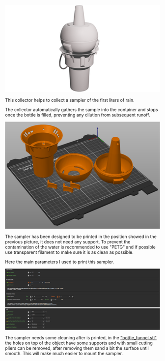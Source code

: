 ![](render_sampler.png)

This collector helps to collect a sampler of the first liters of rain.

The collector automatically gathers the sample into the container and stops once the bottle is filled, preventing any dilution from subsequent runoff.

![](Slicer_position.png)

The sampler has been designed to be printed in the position showed in the previous picture, it does not need any support. To prevent the contamination of the water is recommended to use "PETG" and if possible use transparent filament to make sure it is as clean as possible.

Here the main parameters I used to print this sampler.

![](Slicer_parameters.png)
![](Slicer_infill.png)

The sampler needs some cleaning after is printed, in the ["bottle_funnel.stl"](https://github.com/fablabbcn/smartcitizen-instruments/blob/main/Water%20Sampler/components/bottlle_funnel.stl) the holes on top of the object have some supports and with small cutting pliers can be removed, after removing them sand a bit the surface until smooth. This will make much easier to mount the sampler. 
